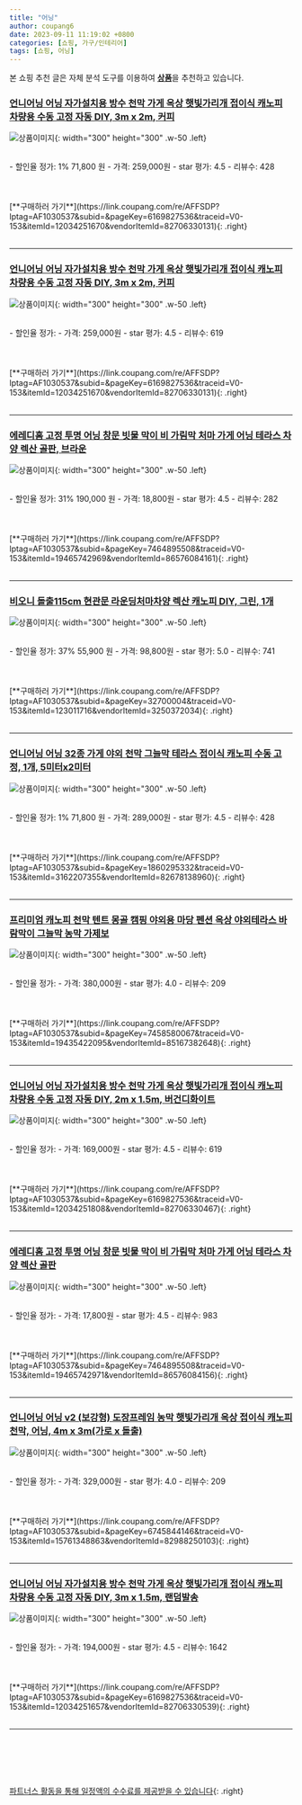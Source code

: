 ```yaml
---
title: "어닝"
author: coupang6
date: 2023-09-11 11:19:02 +0800
categories: [쇼핑, 가구/인테리어]
tags: [쇼핑, 어닝]
---
```


본 쇼핑 추천 글은 자체 분석 도구를 이용하여 [**상품**](https://link.coupang.com/a/bao1ui)을 추천하고 있습니다.

### [언니어닝 어닝 자가설치용 방수 천막 가게 옥상 햇빛가리개 접이식 캐노피 차량용 수동 고정 자동 DIY, 3m x 2m, 커피](https://link.coupang.com/re/AFFSDP?lptag=AF1030537&subid=&pageKey=6169827536&traceid=V0-153&itemId=12034251670&vendorItemId=82706330131)

![상품이미지](https://thumbnail9.coupangcdn.com/thumbnails/remote/230x230ex/image/vendor_inventory/60e9/bdf218ef768082e1f6c67615df98cbe644cc39f12e16d47e03f8738cbd83.jpg){: width="300" height="300" .w-50 .left}


<br>
- 할인율 정가: 1%  71,800   원
- 가격: 259,000원
- star 평가: 4.5
- 리뷰수: 428
<br>
<br>
<br>
<br>
[**구매하러 가기**](https://link.coupang.com/re/AFFSDP?lptag=AF1030537&subid=&pageKey=6169827536&traceid=V0-153&itemId=12034251670&vendorItemId=82706330131){: .right}
<br>
<br>

---

### [언니어닝 어닝 자가설치용 방수 천막 가게 옥상 햇빛가리개 접이식 캐노피 차량용 수동 고정 자동 DIY, 3m x 2m, 커피](https://link.coupang.com/re/AFFSDP?lptag=AF1030537&subid=&pageKey=6169827536&traceid=V0-153&itemId=12034251670&vendorItemId=82706330131)

![상품이미지](https://thumbnail9.coupangcdn.com/thumbnails/remote/230x230ex/image/vendor_inventory/60e9/bdf218ef768082e1f6c67615df98cbe644cc39f12e16d47e03f8738cbd83.jpg){: width="300" height="300" .w-50 .left}


<br>
- 할인율 정가: 
- 가격: 259,000원
- star 평가: 4.5
- 리뷰수: 619
<br>
<br>
<br>
<br>
[**구매하러 가기**](https://link.coupang.com/re/AFFSDP?lptag=AF1030537&subid=&pageKey=6169827536&traceid=V0-153&itemId=12034251670&vendorItemId=82706330131){: .right}
<br>
<br>

---

### [에레디홈 고정 투명 어닝 창문 빗물 막이 비 가림막 처마 가게 어닝 테라스 차양 렉산 골판, 브라운](https://link.coupang.com/re/AFFSDP?lptag=AF1030537&subid=&pageKey=7464895508&traceid=V0-153&itemId=19465742969&vendorItemId=86576084161)

![상품이미지](https://thumbnail7.coupangcdn.com/thumbnails/remote/230x230ex/image/vendor_inventory/fb99/ed8b87a50b6a3079cb40016570790550324dcf0e5fda0f3df915e6d2dbea.jpg){: width="300" height="300" .w-50 .left}


<br>
- 할인율 정가: 31%  190,000   원
- 가격: 18,800원
- star 평가: 4.5
- 리뷰수: 282
<br>
<br>
<br>
<br>
[**구매하러 가기**](https://link.coupang.com/re/AFFSDP?lptag=AF1030537&subid=&pageKey=7464895508&traceid=V0-153&itemId=19465742969&vendorItemId=86576084161){: .right}
<br>
<br>

---

### [비오니 돌출115cm 현관문 라운딩처마차양 렉산 캐노피 DIY, 그린, 1개](https://link.coupang.com/re/AFFSDP?lptag=AF1030537&subid=&pageKey=32700004&traceid=V0-153&itemId=123011716&vendorItemId=3250372034)

![상품이미지](https://thumbnail8.coupangcdn.com/thumbnails/remote/230x230ex/image/vendor_inventory/images/2017/08/13/14/3/558c2f01-3a66-427b-ac9a-b4999189f7dd.jpg){: width="300" height="300" .w-50 .left}


<br>
- 할인율 정가: 37%  55,900   원
- 가격: 98,800원
- star 평가: 5.0
- 리뷰수: 741
<br>
<br>
<br>
<br>
[**구매하러 가기**](https://link.coupang.com/re/AFFSDP?lptag=AF1030537&subid=&pageKey=32700004&traceid=V0-153&itemId=123011716&vendorItemId=3250372034){: .right}
<br>
<br>

---

### [언니어닝 어닝 32종 가게 야외 천막 그늘막 테라스 접이식 캐노피 수동 고정, 1개, 5미터x2미터](https://link.coupang.com/re/AFFSDP?lptag=AF1030537&subid=&pageKey=1860295332&traceid=V0-153&itemId=3162207355&vendorItemId=82678138960)

![상품이미지](https://thumbnail9.coupangcdn.com/thumbnails/remote/230x230ex/image/vendor_inventory/cb27/f8b56c3b9a8ec3b8c1e393e41743525aac26bd99ee4097db3b78e9324e6a.jpg){: width="300" height="300" .w-50 .left}


<br>
- 할인율 정가: 1%  71,800   원
- 가격: 289,000원
- star 평가: 4.5
- 리뷰수: 428
<br>
<br>
<br>
<br>
[**구매하러 가기**](https://link.coupang.com/re/AFFSDP?lptag=AF1030537&subid=&pageKey=1860295332&traceid=V0-153&itemId=3162207355&vendorItemId=82678138960){: .right}
<br>
<br>

---

### [프리미엄 캐노피 천막 텐트 몽골 캠핑 야외용 마당 펜션 옥상 야외테라스 바람막이 그늘막 농막 가제보](https://link.coupang.com/re/AFFSDP?lptag=AF1030537&subid=&pageKey=7458580067&traceid=V0-153&itemId=19435422095&vendorItemId=85167382648)

![상품이미지](https://thumbnail8.coupangcdn.com/thumbnails/remote/230x230ex/image/vendor_inventory/91c4/2c680b0823154e5afb678692d726d8674cf563c2c0fcb597119e2763eaa2.jpg){: width="300" height="300" .w-50 .left}


<br>
- 할인율 정가: 
- 가격: 380,000원
- star 평가: 4.0
- 리뷰수: 209
<br>
<br>
<br>
<br>
[**구매하러 가기**](https://link.coupang.com/re/AFFSDP?lptag=AF1030537&subid=&pageKey=7458580067&traceid=V0-153&itemId=19435422095&vendorItemId=85167382648){: .right}
<br>
<br>

---

### [언니어닝 어닝 자가설치용 방수 천막 가게 옥상 햇빛가리개 접이식 캐노피 차량용 수동 고정 자동 DIY, 2m x 1.5m, 버건디화이트](https://link.coupang.com/re/AFFSDP?lptag=AF1030537&subid=&pageKey=6169827536&traceid=V0-153&itemId=12034251808&vendorItemId=82706330467)

![상품이미지](https://thumbnail9.coupangcdn.com/thumbnails/remote/230x230ex/image/vendor_inventory/a475/98001307a47f2fe83b8ee9c4c4cde17cd730f91a5fa24cb56183097f3307.jpg){: width="300" height="300" .w-50 .left}


<br>
- 할인율 정가: 
- 가격: 169,000원
- star 평가: 4.5
- 리뷰수: 619
<br>
<br>
<br>
<br>
[**구매하러 가기**](https://link.coupang.com/re/AFFSDP?lptag=AF1030537&subid=&pageKey=6169827536&traceid=V0-153&itemId=12034251808&vendorItemId=82706330467){: .right}
<br>
<br>

---

### [에레디홈 고정 투명 어닝 창문 빗물 막이 비 가림막 처마 가게 어닝 테라스 차양 렉산 골판](https://link.coupang.com/re/AFFSDP?lptag=AF1030537&subid=&pageKey=7464895508&traceid=V0-153&itemId=19465742971&vendorItemId=86576084156)

![상품이미지](https://thumbnail7.coupangcdn.com/thumbnails/remote/230x230ex/image/vendor_inventory/fb99/ed8b87a50b6a3079cb40016570790550324dcf0e5fda0f3df915e6d2dbea.jpg){: width="300" height="300" .w-50 .left}


<br>
- 할인율 정가: 
- 가격: 17,800원
- star 평가: 4.5
- 리뷰수: 983
<br>
<br>
<br>
<br>
[**구매하러 가기**](https://link.coupang.com/re/AFFSDP?lptag=AF1030537&subid=&pageKey=7464895508&traceid=V0-153&itemId=19465742971&vendorItemId=86576084156){: .right}
<br>
<br>

---

### [언니어닝 어닝 v2 (보강형) 도장프레임 농막 햇빛가리개 옥상 접이식 캐노피 천막, 어닝, 4m x 3m(가로 x 돌출)](https://link.coupang.com/re/AFFSDP?lptag=AF1030537&subid=&pageKey=6745844146&traceid=V0-153&itemId=15761348863&vendorItemId=82988250103)

![상품이미지](https://thumbnail6.coupangcdn.com/thumbnails/remote/230x230ex/image/vendor_inventory/6edc/68f80de7f68e4dbad8b628198eeab4acaeace55431d8724b39bce8a56ac0.jpg){: width="300" height="300" .w-50 .left}


<br>
- 할인율 정가: 
- 가격: 329,000원
- star 평가: 4.0
- 리뷰수: 209
<br>
<br>
<br>
<br>
[**구매하러 가기**](https://link.coupang.com/re/AFFSDP?lptag=AF1030537&subid=&pageKey=6745844146&traceid=V0-153&itemId=15761348863&vendorItemId=82988250103){: .right}
<br>
<br>

---

### [언니어닝 어닝 자가설치용 방수 천막 가게 옥상 햇빛가리개 접이식 캐노피 차량용 수동 고정 자동 DIY, 3m x 1.5m, 랜덤발송](https://link.coupang.com/re/AFFSDP?lptag=AF1030537&subid=&pageKey=6169827536&traceid=V0-153&itemId=12034251657&vendorItemId=82706330539)

![상품이미지](https://thumbnail9.coupangcdn.com/thumbnails/remote/230x230ex/image/vendor_inventory/875c/a8ed1eae91f266718410e0b5eded5c6bdc4e6e691ef2ac622993c24a36e6.jpg){: width="300" height="300" .w-50 .left}


<br>
- 할인율 정가: 
- 가격: 194,000원
- star 평가: 4.5
- 리뷰수: 1642
<br>
<br>
<br>
<br>
[**구매하러 가기**](https://link.coupang.com/re/AFFSDP?lptag=AF1030537&subid=&pageKey=6169827536&traceid=V0-153&itemId=12034251657&vendorItemId=82706330539){: .right}
<br>
<br>

---
<br><br><br><br><br> [파트너스 활동을 통해 일정액의 수수료를 제공받을 수 있습니다](https://link.coupang.com/a/bao1ui){: .right}